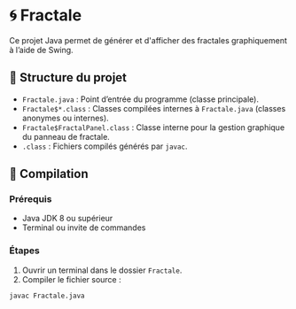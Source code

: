 # 🌀 Fractale

Ce projet Java permet de générer et d'afficher des fractales graphiquement à l’aide de Swing.

## 📁 Structure du projet

- `Fractale.java` : Point d’entrée du programme (classe principale).
- `Fractale$*.class` : Classes compilées internes à `Fractale.java` (classes anonymes ou internes).
- `Fractale$FractalPanel.class` : Classe interne pour la gestion graphique du panneau de fractale.
- `.class` : Fichiers compilés générés par `javac`.

## 🚀 Compilation

### Prérequis

- Java JDK 8 ou supérieur
- Terminal ou invite de commandes

### Étapes

1. Ouvrir un terminal dans le dossier `Fractale`.
2. Compiler le fichier source :

```bash
javac Fractale.java
